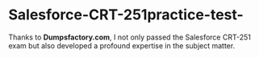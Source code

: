 # Salesforce-CRT-251practice-test-
Thanks to **Dumpsfactory.com**, I not only passed the Salesforce CRT-251 exam but also developed a profound expertise in the subject matter.
